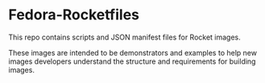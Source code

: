 Fedora-Rocketfiles
==================

This repo contains scripts and JSON manifest files for Rocket images.

These images are intended to be demonstrators and examples to help
new images developers understand the structure and requirements for
building images.